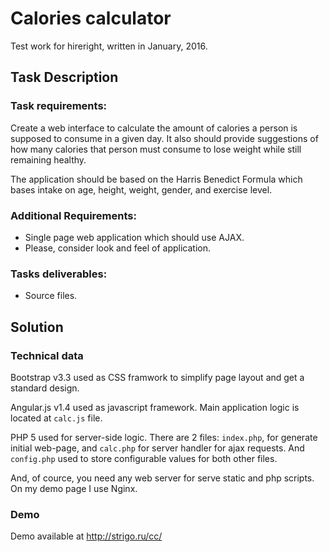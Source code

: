 # Calories calculator

Test work for hireright, written in January, 2016.

## Task Description

### Task requirements:

Create a web interface to calculate the amount of calories a person is supposed to consume in a given day. It also should provide suggestions of how many calories that person must consume to lose weight while still remaining healthy.

The application should be based on the Harris Benedict Formula which bases intake on age, height, weight, gender, and exercise level.

### Additional Requirements:

- Single page web application which should use AJAX.
- Please, consider look and feel of application.

### Tasks deliverables:

- Source files.

## Solution

### Technical data

Bootstrap v3.3 used as CSS framwork to simplify page layout and get a standard design.

Angular.js v1.4 used as javascript framework. Main application logic is located at `calc.js` file.

PHP 5 used for server-side logiс. There are 2 files: `index.php`, for generate initial web-page, and `calc.php` for server handler for ajax requests. And `config.php` used to store configurable values for both other files.

And, of cource, you need any web server for serve static and php scripts. On my demo page I use Nginx.

### Demo

Demo available at http://strigo.ru/cc/
